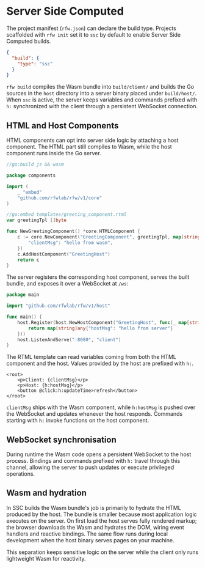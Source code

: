 # Server Side Computed

The project manifest (`rfw.json`) can declare the build type. Projects scaffolded with `rfw init` set it to `ssc` by default to enable Server Side Computed builds.

```json
{
  "build": {
    "type": "ssc"
  }
}
```

`rfw build` compiles the Wasm bundle into `build/client/` and builds the Go sources in the `host` directory into a server binary placed under `build/host/`. When `ssc` is active, the server keeps variables and commands prefixed with `h:` synchronized with the client through a persistent WebSocket connection.

## HTML and Host Components

HTML components can opt into server side logic by attaching a host component. The HTML part still compiles to Wasm, while the host component runs inside the Go server.

```go
//go:build js && wasm

package components

import (
    _ "embed"
    "github.com/rfwlab/rfw/v1/core"
)

//go:embed templates/greeting_component.rtml
var greetingTpl []byte

func NewGreetingComponent() *core.HTMLComponent {
    c := core.NewComponent("GreetingComponent", greetingTpl, map[string]any{
        "clientMsg": "hello from wasm",
    })
    c.AddHostComponent("GreetingHost")
    return c
}
```

The server registers the corresponding host component, serves the built bundle, and exposes it over a WebSocket at `/ws`:

```go
package main

import "github.com/rfwlab/rfw/v1/host"

func main() {
    host.Register(host.NewHostComponent("GreetingHost", func(_ map[string]any) any {
        return map[string]any{"hostMsg": "hello from server"}
    }))
    host.ListenAndServe(":8080", "client")
}
```

The RTML template can read variables coming from both the HTML component and the host. Values provided by the host are prefixed with `h:`.

```rtml
<root>
    <p>Client: {clientMsg}</p>
    <p>Host: {h:hostMsg}</p>
    <button @click:h:updateTime>refresh</button>
</root>
```

`clientMsg` ships with the Wasm component, while `h:hostMsg` is pushed over the WebSocket and updates whenever the host responds. Commands starting with `h:` invoke functions on the host component.

## WebSocket synchronisation

During runtime the Wasm code opens a persistent WebSocket to the host process. Bindings and commands prefixed with `h:` travel through this channel, allowing the server to push updates or execute privileged operations.

## Wasm and hydration

In SSC builds the Wasm bundle's job is primarily to hydrate the HTML produced by the host. The bundle is smaller because most application logic executes on the server. On first load the host serves fully rendered markup; the browser downloads the Wasm and hydrates the DOM, wiring event handlers and reactive bindings. The same flow runs during local development when the host binary serves pages on your machine.

This separation keeps sensitive logic on the server while the client only runs lightweight Wasm for reactivity.

